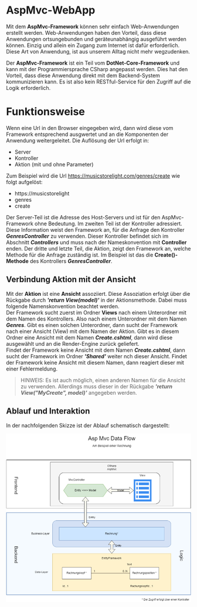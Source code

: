 ﻿AspMvc-WebApp
=============

Mit dem **AspMvc-Framework** können sehr einfach Web-Anwendungen erstellt werden. Web-Anwendungen haben den Vorteil, dass diese Anwendungen ortsungebunden und geräteunabhängig ausgeführt werden können. Einzig und allein ein Zugang zum Internet ist dafür erforderlich. Diese Art von Anwendung, ist aus unserem Alltag nicht mehr wegzudenken.

Der **AspMvc-Framework** ist ein Teil vom **DotNet-Core-Framework** und kann mit der Programmiersprache CSharp angepasst werden. Dies hat den Vorteil, dass diese Anwendung direkt mit dem Backend-System kommunizieren kann. Es ist also kein RESTful-Service für den Zugriff auf die Logik erforderlich. 

# Funktionsweise

Wenn eine Url in den Browser eingegeben wird, dann wird diese vom Framework entsprechend ausgwertet und an die Komponenten der Anwendung weitergeleitet. Die Auflösung der Url erfolgt in:

- Server
- Kontroller
- Aktion (mit und ohne Parameter)

Zum Beispiel wird die Url https://musicstorelight.com/genres/create wie folgt aufgelöst:

- https://musicstorelight
- genres
- create

Der Server-Teil ist die Adresse des Host-Servers und ist für den AspMvc-Framework ohne Bedeutung. Im zweiten Teil ist der Kontroller adressiert. Diese Information weist den Framework an, für die Anfrage den Kontroller ***GenresController*** zu verwenden. Dieser Kontroller befindet sich im Abschnitt ***Controllers*** und muss nach der Nameskonvention mit **Controller** enden. Der dritte und letzte Teil, die Aktion, zeigt den Framework an, welche Methode für die Anfrage zuständig ist. Im Beispiel ist das die **Create()-Methode** des Kontrollers ***GenresController***.

 ## Verbindung Aktion mit der Ansicht  

Mit der **Aktion** ist eine **Ansicht** assoziiert. Diese Assoziation erfolgt über die Rückgabe durch ***'return View(model)'*** in der Aktionsmethode. Dabei muss folgende Namenskonvention beachtet werden.  
Der Framework sucht zuerst im Ordner **Views** nach einem Unterordner mit dem Namen des Kontrollers. Also nach einem Unterordner mit dem Namen ***Genres***. Gibt es einen solchen Unterordner, dann sucht der Framework nach einer Ansicht (View) mit dem Namen der Aktion. Gibt es in diesem Ordner eine Ansicht mit dem Namen ***Create.cshtml***, dann wird diese ausgewählt und an die Render-Engine zurück geliefert.  
Findet der Framework keine Ansicht mit dem Namen ***Create.cshtml***, dann sucht der Framework im Ordner ***'Shared'*** weiter nch dieser Ansicht. Findet der Framework keine Ansicht mit diesem Namen, dann reagiert dieser mit einer Fehlermeldung.

> HINWEIS: Es ist auch möglich, einen anderen Namen für die Ansicht zu verwenden. Allerdings muss dieser in der Rückgabe ***'return View("MyCreate", model)'*** angegeben werden.

## Ablauf und Interaktion

In der nachfolgenden Skizze ist der Ablauf schematisch dargestellt:  
 

![AspMvcDataFlow](AspMvcDataFlow.png)
